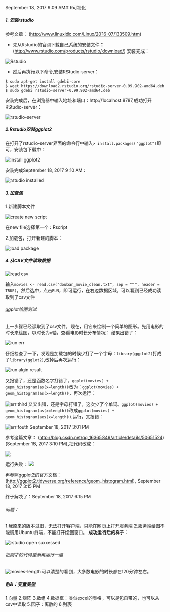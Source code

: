 September 18, 2017 9:09 AM# R可视化
##### 1. 安装rstudio
参考文章： (http://www.linuxidc.com/Linux/2016-07/133509.htm)
* 先从Rstudio的官网下载自己系统的安装文件：(http://www.rstudio.com/products/rstudio/download/)
安装完成：

![Rstudio](001.png)

* 然后再执行以下命令,安装RStudio-server：

```
$ sudo apt-get install gdebi-core
$ wget https://download2.rstudio.org/rstudio-server-0.99.902-amd64.deb
$ sudo gdebi rstudio-server-0.99.902-amd64.deb
```
安装完成后，在浏览器中输入地址和端口：http://localhost:8787,成功打开RStudio-server：

![rstudio-server](002.png)

##### 2.Rstudio安装ggplot2
在打开了rstudio-server界面的命令行中输入```> install.packages("ggplot")```即可，安装包下载中：

![install ggplot2](003.png)

安装完成September 18, 2017 9:10 AM：

![rstudio installed](004.png)

##### 3.加载包
1.新建脚本文件

![create new script](005.png)

在new file选择第一个：Rscript

2.加载包，打开新建的脚本：

![load package](006.png)

##### 4.从CSV文件读取数据

![read csv](007.png)

输入```movies <- read.csv("douban_movie_clean.txt", sep = "^", header = TRUE)```，然后选中，点击```RUN```，即可运行，在右边数据区域，可以看到已经成功读取到了csv文件

###### ggplot绘图测试
上一步骤已经读取到了csv文件，现在，用它来绘制一个简单的图形。先用电影的时长来绘图，以时长为x轴，查看电影时长分布情况：
结果出错了：

![run err](008.png)

仔细检查了一下，发现是加载包的时候少打了一个字母：```library(ggplot2)```打成了```library(gglot2)```,改掉后再次运行：

![run algin result](009.png)

又报错了，还是函数名字打错了，```ggplot(movies) + gepm_histogram(as(x=length))```改为：```ggplot(movies) + geom_histogram(as(x=length))```，再次运行：

![err third](010.png)
又又出错，还是字母打错了，这次少了个单词。```ggplot(movies) + geom_histogram(as(x=length))```改成```ggplot(movies) + geom_histogram(aes(x=length))```,运行，又报错：

![err fouth](011.png) September 18, 2017 3:01 PM 

参考这篇文章： (http://blog.csdn.net/qq_16365849/article/details/50651524) (September 18, 2017 3:10 PM),把代码改成：

![](012.png)

运行失败：
![](013.png)

再参照ggplot2的官方文档： (http://ggplot2.tidyverse.org/reference/geom_histogram.html), September 18, 2017 3:15 PM

终于解决了：September 18, 2017 6:15 PM
###### 问题：
1.我原来的版本过旧，无法打开客户端，只能在网页上打开服务端
2.服务端绘图不能调用Ubuntu终端，不能打开绘图窗口。
**成功运行后的样子：**

![rstudio open suxxessed](014.png)

###### 把刚才的代码重新再运行一遍

![movies-length](015.png)
可以清楚的看到，大多数电影的时长都在120分钟左右。

##### 附A：变量类型
1.向量
2.矩阵
3.数组
4.数据框：类似excel的表格，可以是包自带的，也可以从csv中读取
5.因子：离散的
6.列表